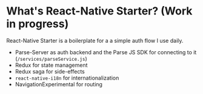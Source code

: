 # What's React-Native Starter? (Work in progress)
React-Native Starter is a boilerplate for a a simple auth flow I use daily. 
- Parse-Server as auth backend and the Parse JS SDK for connecting to it (`/services/parseService.js`)
- Redux for state management
- Redux saga for side-effects
- `react-native-i18n` for internationalization
- NavigationExperimental for routing
